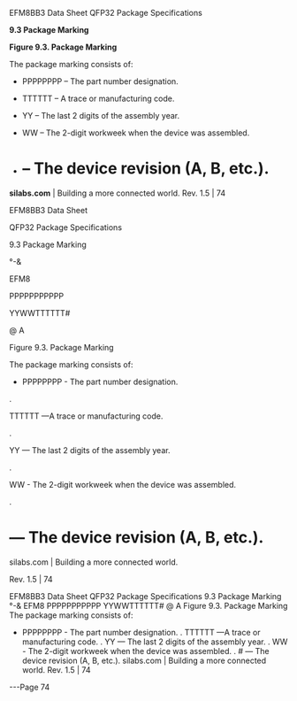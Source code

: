 EFM8BB3 Data Sheet
QFP32 Package Specifications


**9.3 Package Marking**



**Figure 9.3. Package Marking**

The package marking consists of:

 - PPPPPPPP – The part number designation.

 - TTTTTT – A trace or manufacturing code.

 - YY – The last 2 digits of the assembly year.

 - WW – The 2-digit workweek when the device was assembled.

 - # – The device revision (A, B, etc.).

**silabs.com** | Building a more connected world. Rev. 1.5 | 74



EFM8BB3 Data Sheet

QFP32 Package Specifications

9.3 Package Marking

°-&

EFM8

PPPPPPPPPPP

YYWWTTTTTT#

@ A

Figure 9.3. Package Marking

The package marking consists of:

+ PPPPPPPP - The part number designation.

.

TTTTTT —A trace or manufacturing code.

.

YY — The last 2 digits of the assembly year.

.

WW - The 2-digit workweek when the device was assembled.

.

# — The device revision (A, B, etc.).

silabs.com | Building a more connected world.

Rev. 1.5 | 74

EFM8BB3 Data Sheet
QFP32 Package Specifications
9.3 Package Marking
°-&
EFM8
PPPPPPPPPPP
YYWWTTTTTT#
@ A
Figure 9.3. Package Marking
The package marking consists of:
+ PPPPPPPP - The part number designation.
. TTTTTT —A trace or manufacturing code.
. YY — The last 2 digits of the assembly year.
. WW - The 2-digit workweek when the device was assembled.
. # — The device revision (A, B, etc.).
silabs.com | Building a more connected world. Rev. 1.5 | 74


---Page 74 

